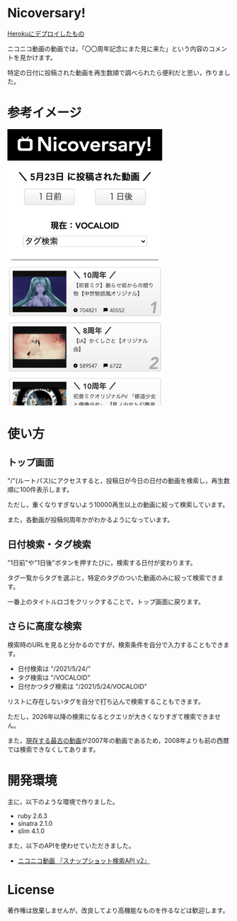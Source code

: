 # Nicoversary!

[Herokuにデプロイしたもの](https://nicoversary.herokuapp.com/)

ニコニコ動画の動画では，「〇〇周年記念にまた見に来た」という内容のコメントを見かけます。

特定の日付に投稿された動画を再生数順で調べられたら便利だと思い，作りました。

# 参考イメージ

<img src="./images/readme_image.png" width="350px">

# 使い方

## トップ画面

"/"(ルートパス)にアクセスすると，投稿日が今日の日付の動画を検索し，再生数順に100件表示します。

ただし，重くなりすぎないよう10000再生以上の動画に絞って検索しています。

また，各動画が投稿何周年かがわかるようになっています。

## 日付検索・タグ検索

"1日前"や"1日後"ボタンを押すたびに，検索する日付が変わります。

タグ一覧からタグを選ぶと，特定のタグのついた動画のみに絞って検索できます。

一番上のタイトルロゴをクリックすることで，トップ画面に戻ります。

## さらに高度な検索

検索時のURLを見ると分かるのですが，検索条件を自分で入力することもできます。

- 日付検索は "/2021/5/24/"
- タグ検索は "/VOCALOID"
- 日付かつタグ検索は "/2021/5/24/VOCALOID"

リストに存在しないタグを自分で打ち込んで検索することもできます。

ただし，2026年以降の検索になるとクエリが大きくなりすぎて検索できません。

また，[現存する最古の動画](https://www.nicovideo.jp/watch/sm9)が2007年の動画であるため，2008年よりも前の西暦では検索できなくしてあります。

# 開発環境

主に，以下のような環境で作りました。

- ruby 2.6.3
- sinatra 2.1.0
- slim 4.1.0

また，以下のAPIを使わせていただきました。

- [ニコニコ動画 『スナップショット検索API v2』](https://site.nicovideo.jp/search-api-docs/snapshot)	

# License

著作権は放棄しませんが，改良してより高機能なものを作るなどは歓迎します。
